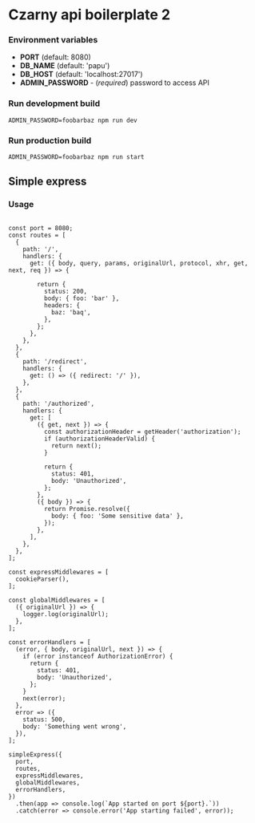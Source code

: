 # Czarny api boilerplate 2

### Environment variables
- **PORT** (default: 8080)
- **DB_NAME** (default: 'papu')
- **DB_HOST** (default: 'localhost:27017')
- **ADMIN_PASSWORD** - (*required*) password to access API

### Run development build
`ADMIN_PASSWORD=foobarbaz npm run dev`

### Run production build
`ADMIN_PASSWORD=foobarbaz npm run start`


## Simple express
### Usage
```

const port = 8080;
const routes = [
  {
    path: '/',
    handlers: {
      get: ({ body, query, params, originalUrl, protocol, xhr, get, next, req }) => {

        return {
          status: 200,
          body: { foo: 'bar' },
          headers: {
            baz: 'baq',
          },
        };
      },
    },
  },
  {
    path: '/redirect',
    handlers: {
      get: () => ({ redirect: '/' }),
    },
  },
  {
    path: '/authorized',
    handlers: {
      get: [
        ({ get, next }) => {
          const authorizationHeader = getHeader('authorization');
          if (authorizationHeaderValid) {
            return next();
          }

          return {
            status: 401,
            body: 'Unauthorized',
          };
        },
        ({ body }) => {
          return Promise.resolve({
            body: { foo: 'Some sensitive data' },
          });
        },
      ],
    },
  },
];

const expressMiddlewares = [
  cookieParser(),
];

const globalMiddlewares = [
  ({ originalUrl }) => {
    logger.log(originalUrl);
  },
];

const errorHandlers = [
  (error, { body, originalUrl, next }) => {
    if (error instanceof AuthorizationError) {
      return {
        status: 401,
        body: 'Unauthorized',
      };
    }
    next(error);
  },
  error => ({
    status: 500,
    body: 'Something went wrong',
  }),
];

simpleExpress({
  port,
  routes,
  expressMiddlewares,
  globalMiddlewares,
  errorHandlers,
})
  .then(app => console.log(`App started on port ${port}.`))
  .catch(error => console.error('App starting failed', error));

```
